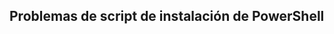 ## <a name="powershell-installation-script-issues"></a>Problemas de script de instalación de PowerShell
